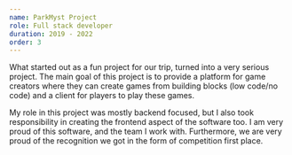 ```yaml
---
name: ParkMyst Project
role: Full stack developer
duration: 2019 - 2022
order: 3
---
```


What started out as a fun project for our trip, turned into a very serious project. The main goal of this project is to provide a platform for game creators where they can create games from building blocks (low code/no code) and a client for players to play these games.

My role in this project was mostly backend focused, but I also took responsibility in creating the frontend aspect of the software too. I am very proud of this software, and the team I work with. Furthermore, we are very proud of the recognition we got in the form of competition first place.
